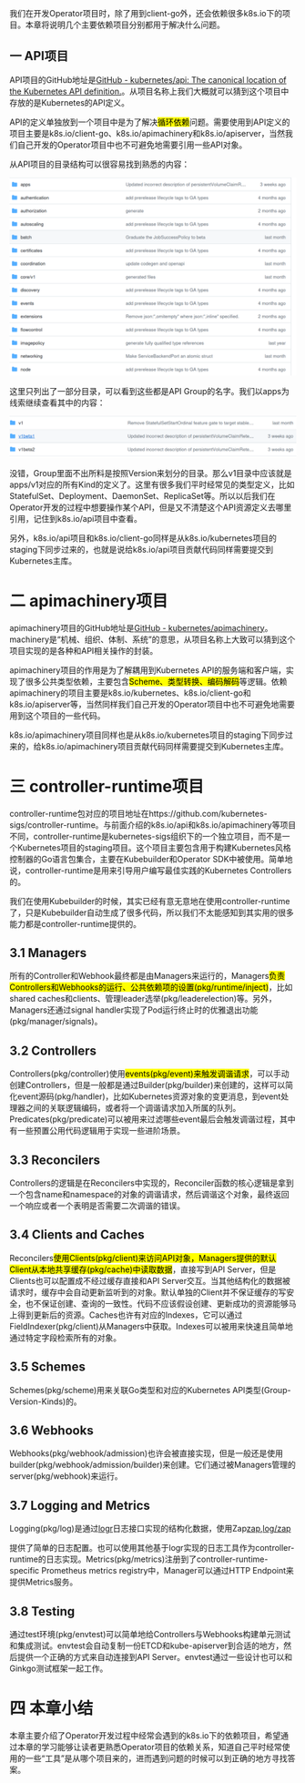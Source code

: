 我们在开发Operator项目时，除了用到client-go外，还会依赖很多k8s.io下的项目。本章将说明几个主要依赖项目分别都用于解决什么问题。

## 一 API项目

API项目的GitHub地址是[GitHub - kubernetes/api: The canonical location of the Kubernetes API definition.](https://github.com/kubernetes/api)。从项目名称上我们大概就可以猜到这个项目中存放的是Kubernetes的API定义。

API的定义单独放到一个项目中是为了解决<mark>循环依赖</mark>问题。需要使用到API定义的项目主要是k8s.io/client-go、k8s.io/apimachinery和k8s.io/apiserver，当然我们自己开发的Operator项目中也不可避免地需要引用一些API对象。

从API项目的目录结构可以很容易找到熟悉的内容：

![](../images/2024-08-28-09-17-21-image.png)

这里只列出了一部分目录，可以看到这些都是API Group的名字。我们以apps为线索继续查看其中的内容：

![](../images/2024-08-28-09-18-19-image.png)

没错，Group里面不出所料是按照Version来划分的目录。那么v1目录中应该就是apps/v1对应的所有Kind的定义了。这里有很多我们平时经常见的类型定义，比如StatefulSet、Deployment、DaemonSet、ReplicaSet等。所以以后我们在Operator开发的过程中想要操作某个API，但是又不清楚这个API资源定义去哪里引用，记住到k8s.io/api项目中查看。

另外，k8s.io/api项目和k8s.io/client-go同样是从k8s.io/kubernetes项目的staging下同步过来的，也就是说给k8s.io/api项目贡献代码同样需要提交到Kubernetes主库。

# 二 apimachinery项目

apimachinery项目的GitHub地址是[GitHub - kubernetes/apimachinery](https://github.com/kubernetes/apimachinery)。machinery是“机械、组织、体制、系统”的意思，从项目名称上大致可以猜到这个项目实现的是各种和API相关操作的封装。

apimachinery项目的作用是为了解耦用到Kubernetes API的服务端和客户端，实现了很多公共类型依赖，主要包含<mark>Scheme、类型转换、编码解码</mark>等逻辑。依赖apimachinery的项目主要是k8s.io/kubernetes、k8s.io/client-go和k8s.io/apiserver等，当然同样我们自己开发的Operator项目中也不可避免地需要用到这个项目的一些代码。

k8s.io/apimachinery项目同样也是从k8s.io/kubernetes项目的staging下同步过来的，给k8s.io/apimachinery项目贡献代码同样需要提交到Kubernetes主库。

# 三 controller-runtime项目

controller-runtime包对应的项目地址在https://github.com/kubernetes-sigs/controller-runtime。与前面介绍的k8s.io/api和k8s.io/apimachinery等项目不同，controller-runtime是kubernetes-sigs组织下的一个独立项目，而不是一个Kubernetes项目的staging项目。这个项目主要包含用于构建Kubernetes风格控制器的Go语言包集合，主要在Kubebuilder和Operator SDK中被使用。简单地说，controller-runtime是用来引导用户编写最佳实践的Kubernetes Controllers的。

我们在使用Kubebuilder的时候，其实已经有意无意地在使用controller-runtime了，只是Kubebuilder自动生成了很多代码，所以我们不太能感知到其实用的很多能力都是controller-runtime提供的。

## 3.1 Managers

所有的Controller和Webhook最终都是由Managers来运行的，Managers<mark>负责Controllers和Webhooks的运行、公共依赖项的设置(pkg/runtime/inject)</mark>，比如shared caches和clients、管理leader选举(pkg/leaderelection)等。另外，Managers还通过signal handler实现了Pod运行终止时的优雅退出功能(pkg/manager/signals)。

## 3.2 Controllers

Controllers(pkg/controller)使用<mark>events(pkg/event)来触发调谐请求</mark>，可以手动创建Controllers，但是一般都是通过Builder(pkg/builder)来创建的，这样可以简化event源码(pkg/handler)，比如Kubernetes资源对象的变更消息，到event处理器之间的关联逻辑编码，或者将一个调谐请求加入所属的队列。Predicates(pkg/predicate)可以被用来过滤哪些event最后会触发调谐过程，其中有一些预置公用代码逻辑用于实现一些进阶场景。

## 3.3 Reconcilers

Controllers的逻辑是在Reconcilers中实现的，Reconciler函数的核心逻辑是拿到一个包含name和namespace的对象的调谐请求，然后调谐这个对象，最终返回一个响应或者一个表明是否需要二次调谐的错误。

## 3.4 Clients and Caches

Reconcilers<mark>使用Clients(pkg/client)来访问API对象，Managers提供的默认Client从本地共享缓存(pkg/cache)中读取数据</mark>，直接写到API Server，但是Clients也可以配置成不经过缓存直接和API Server交互。当其他结构化的数据被请求时，缓存中会自动更新监听到的对象。默认单独的Client并不保证缓存的写安全，也不保证创建、查询的一致性。代码不应该假设创建、更新成功的资源能够马上得到更新后的资源。Caches也许有对应的Indexes，它可以通过FieldIndexer(pkg/client)从Managers中获取。Indexes可以被用来快速且简单地通过特定字段检索所有的对象。

## 3.5 Schemes

Schemes(pkg/scheme)用来关联Go类型和对应的Kubernetes API类型(Group-Version-Kinds)的。

## 3.6 Webhooks

Webhooks(pkg/webhook/admission)也许会被直接实现，但是一般还是使用builder(pkg/webhook/admission/builder)来创建。它们通过被Managers管理的server(pkg/webhook)来运行。

## 3.7 Logging and Metrics

Logging(pkg/log)是通过[logr](https://pkg.go.dev/github.com/go-logr/logr?utm_source=godoc)日志接口实现的结构化数据，使用Zap[zap](https://pkg.go.dev/go.uber.org/zap),[log/zap](https://pkg.go.dev/sigs.k8s.io/controller-runtime/pkg/log/zap)

提供了简单的日志配置。也可以使用其他基于logr实现的日志工具作为controller-runtime的日志实现。Metrics(pkg/metrics)注册到了controller-runtime-specific Prometheus metrics registry中，Manager可以通过HTTP Endpoint来提供Metrics服务。

## 3.8 Testing

通过test环境(pkg/envtest)可以简单地给Controllers与Webhooks构建单元测试和集成测试。envtest会自动复制一份ETCD和kube-apiserver到合适的地方，然后提供一个正确的方式来自动连接到API Server。envtest通过一些设计也可以和Ginkgo测试框架一起工作。

# 四 本章小结

本章主要介绍了Operator开发过程中经常会遇到的k8s.io下的依赖项目，希望通过本章的学习能够让读者更熟悉Operator项目的依赖关系，知道自己平时经常使用的一些“工具”是从哪个项目来的，进而遇到问题的时候可以到正确的地方寻找答案。
